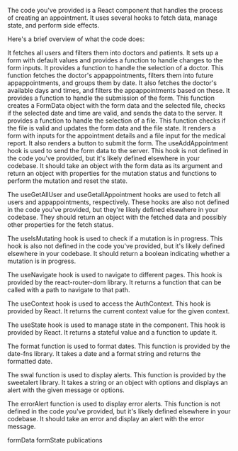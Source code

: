 The code you've provided is a React component that handles the process of creating an appointment. It uses several hooks to fetch data, manage state, and perform side effects.

Here's a brief overview of what the code does:

It fetches all users and filters them into doctors and patients.
It sets up a form with default values and provides a function to handle changes to the form inputs.
It provides a function to handle the selection of a doctor. This function fetches the doctor's appappointments, filters them into future appappointments, and groups them by date. It also fetches the doctor's available days and times, and filters the appappointments based on these.
It provides a function to handle the submission of the form. This function creates a FormData object with the form data and the selected file, checks if the selected date and time are valid, and sends the data to the server.
It provides a function to handle the selection of a file. This function checks if the file is valid and updates the form data and the file state.
It renders a form with inputs for the appointment details and a file input for the medical report. It also renders a button to submit the form.
The useAddAppointment hook is used to send the form data to the server. This hook is not defined in the code you've provided, but it's likely defined elsewhere in your codebase. It should take an object with the form data as its argument and return an object with properties for the mutation status and functions to perform the mutation and reset the state.

The useGetAllUser and useGetallAppointment hooks are used to fetch all users and appappointments, respectively. These hooks are also not defined in the code you've provided, but they're likely defined elsewhere in your codebase. They should return an object with the fetched data and possibly other properties for the fetch status.

The useIsMutating hook is used to check if a mutation is in progress. This hook is also not defined in the code you've provided, but it's likely defined elsewhere in your codebase. It should return a boolean indicating whether a mutation is in progress.

The useNavigate hook is used to navigate to different pages. This hook is provided by the react-router-dom library. It returns a function that can be called with a path to navigate to that path.

The useContext hook is used to access the AuthContext. This hook is provided by React. It returns the current context value for the given context.

The useState hook is used to manage state in the component. This hook is provided by React. It returns a stateful value and a function to update it.

The format function is used to format dates. This function is provided by the date-fns library. It takes a date and a format string and returns the formatted date.

The swal function is used to display alerts. This function is provided by the sweetalert library. It takes a string or an object with options and displays an alert with the given message or options.

The errorAlert function is used to display error alerts. This function is not defined in the code you've provided, but it's likely defined elsewhere in your codebase. It should take an error and display an alert with the error message.

formData
formState
publications
